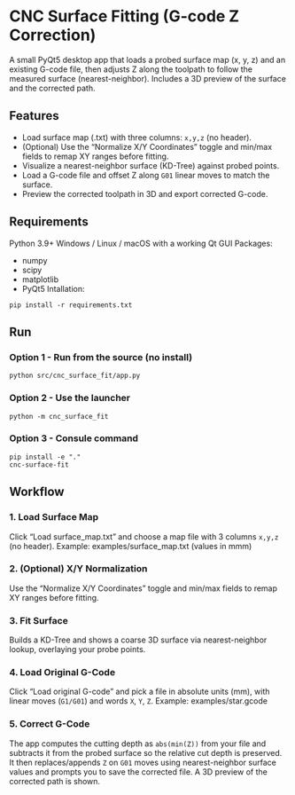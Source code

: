 # CNC Surface Fitting (G-code Z Correction)
A small PyQt5 desktop app that loads a probed surface map (x, y, z) and an existing G-code file, then adjusts Z along the toolpath to follow the measured surface (nearest-neighbor). Includes a 3D preview of the surface and the corrected path.

## Features
- Load surface map (.txt) with three columns: ```x,y,z``` (no header).
- (Optional) Use the “Normalize X/Y Coordinates” toggle and min/max fields to remap XY ranges before fitting.
- Visualize a nearest-neighbor surface (KD-Tree) against probed points.
- Load a G-code file and offset Z along ```G01``` linear moves to match the surface.
- Preview the corrected toolpath in 3D and export corrected G-code.

## Requirements
Python 3.9+
Windows / Linux / macOS with a working Qt GUI
Packages:
- numpy
- scipy
- matplotlib
- PyQt5
Intallation:
```
pip install -r requirements.txt
```

## Run
### Option 1 - Run from the source (no install)
```
python src/cnc_surface_fit/app.py
```
### Option 2 - Use the launcher
```
python -m cnc_surface_fit
```
### Option 3 - Consule command
```
pip install -e "."
cnc-surface-fit
```
## Workflow 
### 1. Load Surface Map
Click “Load surface_map.txt” and choose a map file with 3 columns ```x,y,z``` (no header).
Example: examples/surface_map.txt (values in mmm)
### 2. (Optional) X/Y Normalization 
Use the “Normalize X/Y Coordinates” toggle and min/max fields to remap XY ranges before fitting.
### 3. Fit Surface
Builds a KD-Tree and shows a coarse 3D surface via nearest-neighbor lookup, overlaying your probe points.
### 4. Load Original G-Code
Click “Load original G-code” and pick a file in absolute units (mm), with linear moves (```G1/G01```) and words ```X```, ```Y```, ```Z```.
Example: examples/star.gcode 
### 5. Correct G-Code
The app computes the cutting depth as ```abs(min(Z))``` from your file and subtracts it from the probed surface so the relative cut depth is preserved. It then replaces/appends ```Z``` on ```G01``` moves using nearest-neighbor surface values and prompts you to save the corrected file. A 3D preview of the corrected path is shown.
